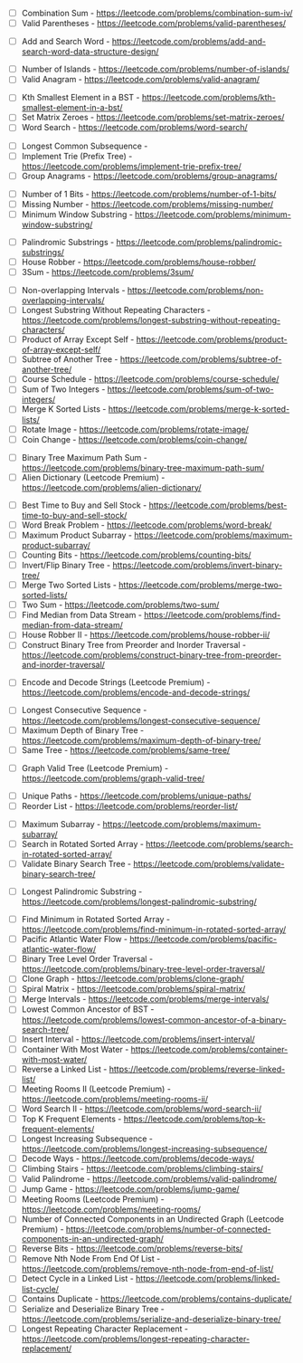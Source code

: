 -[ ] Combination Sum - https://leetcode.com/problems/combination-sum-iv/
-[ ] Valid Parentheses - https://leetcode.com/problems/valid-parentheses/
+[ ] Add and Search Word - https://leetcode.com/problems/add-and-search-word-data-structure-design/
-[ ] Number of Islands - https://leetcode.com/problems/number-of-islands/
-[ ] Valid Anagram - https://leetcode.com/problems/valid-anagram/
+[ ] Kth Smallest Element in a BST - https://leetcode.com/problems/kth-smallest-element-in-a-bst/
+[ ] Set Matrix Zeroes - https://leetcode.com/problems/set-matrix-zeroes/
+[ ] Word Search - https://leetcode.com/problems/word-search/
-[ ] Longest Common Subsequence -
-[ ] Implement Trie (Prefix Tree) - https://leetcode.com/problems/implement-trie-prefix-tree/
-[ ] Group Anagrams - https://leetcode.com/problems/group-anagrams/
+[ ] Number of 1 Bits - https://leetcode.com/problems/number-of-1-bits/
+[ ] Missing Number - https://leetcode.com/problems/missing-number/
+[ ] Minimum Window Substring - https://leetcode.com/problems/minimum-window-substring/
-[ ] Palindromic Substrings - https://leetcode.com/problems/palindromic-substrings/
-[ ] House Robber - https://leetcode.com/problems/house-robber/
-[ ] 3Sum - https://leetcode.com/problems/3sum/
+[ ] Non-overlapping Intervals - https://leetcode.com/problems/non-overlapping-intervals/
+[ ] Longest Substring Without Repeating Characters - https://leetcode.com/problems/longest-substring-without-repeating-characters/
+[ ] Product of Array Except Self - https://leetcode.com/problems/product-of-array-except-self/
+[ ] Subtree of Another Tree - https://leetcode.com/problems/subtree-of-another-tree/
+[ ] Course Schedule - https://leetcode.com/problems/course-schedule/
+[ ] Sum of Two Integers - https://leetcode.com/problems/sum-of-two-integers/
+[ ] Merge K Sorted Lists - https://leetcode.com/problems/merge-k-sorted-lists/
+[ ] Rotate Image - https://leetcode.com/problems/rotate-image/
+[ ] Coin Change - https://leetcode.com/problems/coin-change/
-[ ] Binary Tree Maximum Path Sum - https://leetcode.com/problems/binary-tree-maximum-path-sum/
-[ ] Alien Dictionary (Leetcode Premium) - https://leetcode.com/problems/alien-dictionary/
+[ ] Best Time to Buy and Sell Stock - https://leetcode.com/problems/best-time-to-buy-and-sell-stock/
+[ ] Word Break Problem - https://leetcode.com/problems/word-break/
+[ ] Maximum Product Subarray - https://leetcode.com/problems/maximum-product-subarray/
+[ ] Counting Bits - https://leetcode.com/problems/counting-bits/
+[ ] Invert/Flip Binary Tree - https://leetcode.com/problems/invert-binary-tree/
+[ ] Merge Two Sorted Lists - https://leetcode.com/problems/merge-two-sorted-lists/
+[ ] Two Sum - https://leetcode.com/problems/two-sum/
+[ ] Find Median from Data Stream - https://leetcode.com/problems/find-median-from-data-stream/
+[ ] House Robber II - https://leetcode.com/problems/house-robber-ii/
+[ ] Construct Binary Tree from Preorder and Inorder Traversal - https://leetcode.com/problems/construct-binary-tree-from-preorder-and-inorder-traversal/
-[ ] Encode and Decode Strings (Leetcode Premium) - https://leetcode.com/problems/encode-and-decode-strings/
+[ ] Longest Consecutive Sequence - https://leetcode.com/problems/longest-consecutive-sequence/
+[ ] Maximum Depth of Binary Tree - https://leetcode.com/problems/maximum-depth-of-binary-tree/
+[ ] Same Tree - https://leetcode.com/problems/same-tree/
-[ ] Graph Valid Tree (Leetcode Premium) - https://leetcode.com/problems/graph-valid-tree/
+[ ] Unique Paths - https://leetcode.com/problems/unique-paths/
+[ ] Reorder List - https://leetcode.com/problems/reorder-list/
-[ ] Maximum Subarray - https://leetcode.com/problems/maximum-subarray/
-[ ] Search in Rotated Sorted Array - https://leetcode.com/problems/search-in-rotated-sorted-array/
-[ ] Validate Binary Search Tree - https://leetcode.com/problems/validate-binary-search-tree/
+[ ] Longest Palindromic Substring - https://leetcode.com/problems/longest-palindromic-substring/
-[ ] Find Minimum in Rotated Sorted Array - https://leetcode.com/problems/find-minimum-in-rotated-sorted-array/
-[ ] Pacific Atlantic Water Flow - https://leetcode.com/problems/pacific-atlantic-water-flow/
-[ ] Binary Tree Level Order Traversal - https://leetcode.com/problems/binary-tree-level-order-traversal/
-[ ] Clone Graph - https://leetcode.com/problems/clone-graph/
-[ ] Spiral Matrix - https://leetcode.com/problems/spiral-matrix/
-[ ] Merge Intervals - https://leetcode.com/problems/merge-intervals/
-[ ] Lowest Common Ancestor of BST - https://leetcode.com/problems/lowest-common-ancestor-of-a-binary-search-tree/
-[ ] Insert Interval - https://leetcode.com/problems/insert-interval/
-[ ] Container With Most Water - https://leetcode.com/problems/container-with-most-water/
-[ ] Reverse a Linked List - https://leetcode.com/problems/reverse-linked-list/
-[ ] Meeting Rooms II (Leetcode Premium) - https://leetcode.com/problems/meeting-rooms-ii/
-[ ] Word Search II - https://leetcode.com/problems/word-search-ii/
-[ ] Top K Frequent Elements - https://leetcode.com/problems/top-k-frequent-elements/
-[ ] Longest Increasing Subsequence - https://leetcode.com/problems/longest-increasing-subsequence/
-[ ] Decode Ways - https://leetcode.com/problems/decode-ways/
-[ ] Climbing Stairs - https://leetcode.com/problems/climbing-stairs/
-[ ] Valid Palindrome - https://leetcode.com/problems/valid-palindrome/
-[ ] Jump Game - https://leetcode.com/problems/jump-game/
-[ ] Meeting Rooms (Leetcode Premium) - https://leetcode.com/problems/meeting-rooms/
-[ ] Number of Connected Components in an Undirected Graph (Leetcode Premium) - https://leetcode.com/problems/number-of-connected-components-in-an-undirected-graph/
-[ ] Reverse Bits - https://leetcode.com/problems/reverse-bits/
-[ ] Remove Nth Node From End Of List - https://leetcode.com/problems/remove-nth-node-from-end-of-list/
-[ ] Detect Cycle in a Linked List - https://leetcode.com/problems/linked-list-cycle/
-[ ] Contains Duplicate - https://leetcode.com/problems/contains-duplicate/
-[ ] Serialize and Deserialize Binary Tree - https://leetcode.com/problems/serialize-and-deserialize-binary-tree/
-[ ] Longest Repeating Character Replacement - https://leetcode.com/problems/longest-repeating-character-replacement/
